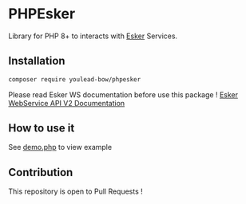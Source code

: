 # PHPEsker
Library for PHP 8+ to interacts with [Esker](https://www.esker.com) Services.

## Installation
```bash
composer require youlead-bow/phpesker
```
Please read Esker WS documentation before use this package !
[Esker WebService API V2 Documentation](http://doc.esker.com/eskerondemand/cv_ly/fr/manager/startpage.htm#../../webservices/Content/Sending_documents_v2.html)

## How to use it
See [demo.php](demo.php) to view example

## Contribution
This repository is open to Pull Requests !
